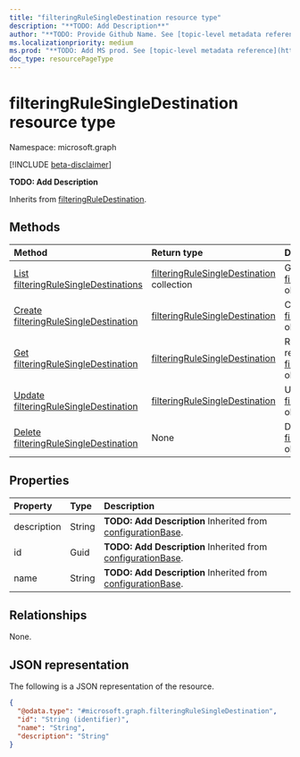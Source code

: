 ```yaml
---
title: "filteringRuleSingleDestination resource type"
description: "**TODO: Add Description**"
author: "**TODO: Provide Github Name. See [topic-level metadata reference](https://msgo.azurewebsites.net/add/document/guidelines/metadata.html#topic-level-metadata)**"
ms.localizationpriority: medium
ms.prod: "**TODO: Add MS prod. See [topic-level metadata reference](https://msgo.azurewebsites.net/add/document/guidelines/metadata.html#topic-level-metadata)**"
doc_type: resourcePageType
---
```


# filteringRuleSingleDestination resource type

Namespace: microsoft.graph

[!INCLUDE [beta-disclaimer](../../includes/beta-disclaimer.md)]

**TODO: Add Description**


Inherits from [filteringRuleDestination](../resources/filteringruledestination.md).

## Methods
|Method|Return type|Description|
|:---|:---|:---|
|[List filteringRuleSingleDestinations](../api/filteringrulesingledestination-list.md)|[filteringRuleSingleDestination](../resources/filteringrulesingledestination.md) collection|Get a list of the [filteringRuleSingleDestination](../resources/filteringrulesingledestination.md) objects and their properties.|
|[Create filteringRuleSingleDestination](../api/filteringruledestinationgroup-post-destinations.md)|[filteringRuleSingleDestination](../resources/filteringrulesingledestination.md)|Create a new [filteringRuleSingleDestination](../resources/filteringrulesingledestination.md) object.|
|[Get filteringRuleSingleDestination](../api/filteringrulesingledestination-get.md)|[filteringRuleSingleDestination](../resources/filteringrulesingledestination.md)|Read the properties and relationships of a [filteringRuleSingleDestination](../resources/filteringrulesingledestination.md) object.|
|[Update filteringRuleSingleDestination](../api/filteringrulesingledestination-update.md)|[filteringRuleSingleDestination](../resources/filteringrulesingledestination.md)|Update the properties of a [filteringRuleSingleDestination](../resources/filteringrulesingledestination.md) object.|
|[Delete filteringRuleSingleDestination](../api/filteringrulesingledestination-delete.md)|None|Deletes a [filteringRuleSingleDestination](../resources/filteringrulesingledestination.md) object.|

## Properties
|Property|Type|Description|
|:---|:---|:---|
|description|String|**TODO: Add Description** Inherited from [configurationBase](../resources/configurationbase.md).|
|id|Guid|**TODO: Add Description** Inherited from [configurationBase](../resources/configurationbase.md).|
|name|String|**TODO: Add Description** Inherited from [configurationBase](../resources/configurationbase.md).|

## Relationships
None.

## JSON representation
The following is a JSON representation of the resource.
<!-- {
  "blockType": "resource",
  "keyProperty": "id",
  "@odata.type": "microsoft.graph.filteringRuleSingleDestination",
  "baseType": "microsoft.graph.filteringRuleDestination",
  "openType": false
}
-->
``` json
{
  "@odata.type": "#microsoft.graph.filteringRuleSingleDestination",
  "id": "String (identifier)",
  "name": "String",
  "description": "String"
}
```

